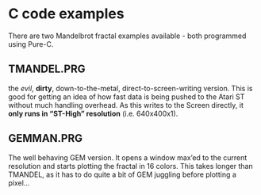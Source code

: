 # C code examples

There are two Mandelbrot fractal examples available - both programmed using Pure-C.

## TMANDEL.PRG

the *evil*, **dirty**, down-to-the-metal, direct-to-screen-writing version.
This is good for getting an idea of how fast data is being pushed to the Atari ST without much handling overhead.
As this writes to the Screen directly, it **only runs in “ST-High” resolution** (i.e. 640x400x1).

## GEMMAN.PRG

The well behaving GEM version. It opens a window max’ed to the current resolution and starts plotting the fractal in 16 colors. This takes longer than TMANDEL, as it has to do quite a bit of GEM juggling before plotting a pixel…
